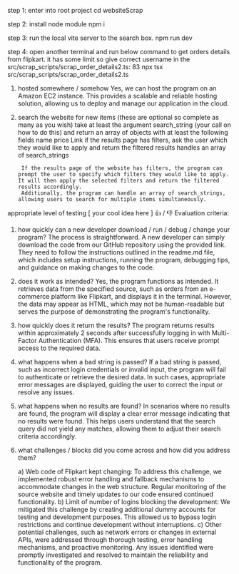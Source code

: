 step 1: enter into root project
cd websiteScrap

step 2: install node module
npm i

step 3: run the local vite server to the search box.
npm run dev

step 4: open another terminal and run below command to get orders details from flipkart. it has some limit so give correct username in the src/scrap_scripts/scrap_order_details2.ts: 83
npx tsx src/scrap_scripts/scrap_order_details2.ts



1) hosted somewhere / somehow
   Yes, we can host the program on an Amazon EC2 instance. This provides a scalable and reliable hosting solution, allowing us to deploy and manage our application in the cloud.

2) search the website for new items (these are optional so complete as many as you wish)
take at least the argument search_string (your call on how to do this) and return an array of objects with at least the following fields
name
price
Link
if the results page has filters, ask the user which they would like to apply and return the filtered results
handles an array of search_strings

        If the results page of the website has filters, the program can prompt the user to specify which filters they would like to apply. It will then apply the selected filters and return the filtered results accordingly.
        Additionally, the program can handle an array of search_strings, allowing users to search for multiple items simultaneously.
        
appropriate level of testing
[ your cool idea here ]
👍 / 👎 Evaluation criteria:
1) how quickly can a new developer download / run / debug / change your program?
    The process is straightforward. A new developer can simply download the code from our GitHub repository using the provided link. They need to follow the instructions outlined in the readme.md file, which includes setup instructions, running the program, debugging tips, and guidance on making changes to the code.

2) does it work as intended? 
   Yes, the program functions as intended. It retrieves data from the specified source, such as orders from an e-commerce platform like Flipkart, and displays it in the terminal. However, the data may appear as HTML, which may not be human-readable but serves the purpose of demonstrating the program's functionality.
3) how quickly does it return the results?
  The program returns results within approximately 2 seconds after successfully logging in with Multi-Factor Authentication (MFA). This ensures that users receive prompt access to the required data.

4) what happens when a bad string is passed?
   If a bad string is passed, such as incorrect login credentials or invalid input, the program will fail to authenticate or retrieve the desired data. In such cases, appropriate error messages are displayed, guiding the user to correct the input or resolve any issues.

5) what happens when no results are found?
   In scenarios where no results are found, the program will display a clear error message indicating that no results were found. This helps users understand that the search query did not yield any matches, allowing them to adjust their search criteria accordingly.

6) what challenges / blocks did you come across and how did you address them?

    a) Web code of Flipkart kept changing: To address this challenge, we implemented robust error handling and fallback mechanisms to accommodate changes in the web structure. Regular monitoring of the source website and timely updates to our code ensured continued functionality.
    b) Limit of number of logins blocking the development: We mitigated this challenge by creating additional dummy accounts for testing and development purposes. This allowed us to bypass login restrictions and continue development without interruptions.
    c) Other potential challenges, such as network errors or changes in external APIs, were addressed through thorough testing, error handling mechanisms, and proactive monitoring. Any issues identified were promptly investigated and resolved to maintain the reliability and functionality of the program.

